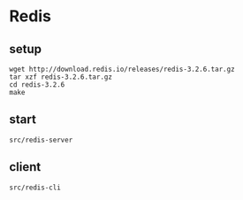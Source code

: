 # Redis

## setup
    wget http://download.redis.io/releases/redis-3.2.6.tar.gz
    tar xzf redis-3.2.6.tar.gz
    cd redis-3.2.6
    make

## start
    src/redis-server

## client
    src/redis-cli
